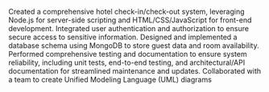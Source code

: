 Created a comprehensive hotel check-in/check-out system, leveraging Node.js for server-side scripting and HTML/CSS/JavaScript for front-end development. Integrated user authentication and authorization to ensure secure access to sensitive information. Designed and implemented a database schema using MongoDB to store guest data and room availability. Performed comprehensive testing and documentation to ensure system reliability, including unit tests, end-to-end testing, and architectural/API documentation for streamlined maintenance and updates. Collaborated with a team to create Unified Modeling Language (UML) diagrams
